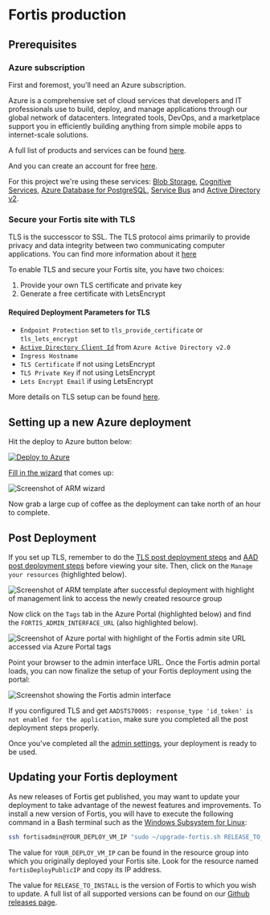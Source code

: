 # Fortis production 

## Prerequisites

### Azure subscription

First and foremost, you'll need an Azure subscription. 

Azure is a comprehensive set of cloud services that developers and IT professionals use to build, deploy, and manage applications through our global network of datacenters. Integrated tools, DevOps, and a marketplace support you in efficiently building anything from simple mobile apps to internet-scale solutions.

A full list of products and services can be found [here](https://azure.microsoft.com/en-us/services/).

And you can create an account for free [here](https://azure.microsoft.com/en-us/free/).

For this project we're using these services: [Blob Storage](https://azure.microsoft.com/en-us/services/storage/blobs/), [Cognitive Services](https://azure.microsoft.com/en-us/services/cognitive-services/), [Azure Database for PostgreSQL](https://azure.microsoft.com/en-us/services/postgresql/), [Service Bus](https://azure.microsoft.com/en-us/services/service-bus/) and [Active Directory v2](https://azure.microsoft.com/en-us/services/active-directory/).

### Secure your Fortis site with TLS

TLS is the successcor to SSL. The TLS protocol aims primarily to provide privacy and data integrity between two communicating computer applications. You can find more information about it [here](https://en.wikipedia.org/wiki/Transport_Layer_Security)

To enable TLS and secure your Fortis site, you have two choices:

1. Provide your own TLS certificate and private key
2. Generate a free certificate with LetsEncrypt

#### Required Deployment Parameters for TLS

* `Endpoint Protection` set to `tls_provide_certificate` or `tls_lets_encrypt`
* [`Active Directory Client Id`](./aad-setup.md) from `Azure Active Directory v2.0`
* `Ingress Hostname`
* `TLS Certificate` if not using LetsEncrypt
* `TLS Private Key` if not using LetsEncrypt
* `Lets Encrypt Email` if using LetsEncrypt

More details on TLS setup can be found [here](./tls-setup.md).

## Setting up a new Azure deployment

Hit the deploy to Azure button below:

[![Deploy to Azure](http://azuredeploy.net/deploybutton.svg)](https://deploy.azure.com/?repository=https://github.com/catalystcode/project-fortis/tree/master?ptmpl=azuredeploy.parameters.json)

[Fill in the wizard](./azure-deploy-parameters.md) that comes up:

![Screenshot of ARM wizard](https://user-images.githubusercontent.com/7635865/27882830-e785819c-6193-11e7-9b27-5fc452f23b1a.png)

Now grab a large cup of coffee as the deployment can take north of an hour to
complete.

## Post Deployment

If you set up TLS, remember to do the [TLS post deployment steps](https://github.com/CatalystCode/project-fortis/blob/master/project-fortis-pipeline/docs/tls-setup.md#post-deployment-steps) and [AAD post deployment steps](https://github.com/CatalystCode/project-fortis/blob/master/project-fortis-pipeline/docs/aad-setup.md#post-deployment-steps) before viewing your site. Then, click on the `Manage your resources`
(highlighted below).

![Screenshot of ARM template after successful deployment with highlight of management link to access the newly created resource group](https://user-images.githubusercontent.com/1086421/33331326-4437a7fe-d42f-11e7-8b4a-19b968b4705b.png)

Now click on the `Tags` tab in the Azure Portal (highlighted below) and find the
`FORTIS_ADMIN_INTERFACE_URL` (also highlighted below).

![Screenshot of Azure portal with highlight of the Fortis admin site URL accessed via Azure Portal tags](https://user-images.githubusercontent.com/1086421/33331249-1b1ce1f4-d42f-11e7-8341-0100660e9e74.png)

Point your browser to the admin interface URL. Once the Fortis admin portal
loads, you can now finalize the setup of your Fortis deployment using the portal:

![Screenshot showing the Fortis admin interface](https://user-images.githubusercontent.com/1086421/33331562-e9e589be-d42f-11e7-870c-6b758ec2141a.png)

If you configured TLS and get `AADSTS70005: response_type 'id_token' is not enabled for the application`, make sure you completed all the post deployment steps properly.

Once you've completed all the [admin settings](./admin-settings.md), your
deployment is ready to be used.

## Updating your Fortis deployment

As new releases of Fortis get published, you may want to update your deployment
to take advantage of the newest features and improvements. To install a new
version of Fortis, you will have to execute the following command in a Bash
terminal such as the [Windows Subsystem for Linux](https://docs.microsoft.com/en-us/windows/wsl/about):

```sh
ssh fortisadmin@YOUR_DEPLOY_VM_IP "sudo ~/upgrade-fortis.sh RELEASE_TO_INSTALL"
```

The value for `YOUR_DEPLOY_VM_IP` can be found in the resource group into which
you originally deployed your Fortis site. Look for the resource named `fortisDeployPublicIP`
and copy its IP address.

The value for `RELEASE_TO_INSTALL` is the version of Fortis to which you wish to
update. A full list of all supported versions can be found on our [Github releases page](https://github.com/CatalystCode/project-fortis/releases).
